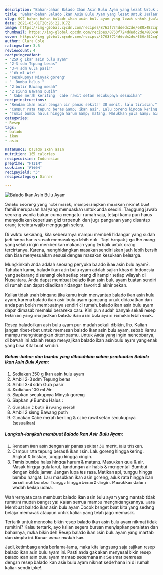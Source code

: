 ```yaml
---
description: "Bahan-bahan Balado Ikan Asin Bulu Ayam yang lezat Untuk Jualan"
title: "Bahan-bahan Balado Ikan Asin Bulu Ayam yang lezat Untuk Jualan"
slug: 697-bahan-bahan-balado-ikan-asin-bulu-ayam-yang-lezat-untuk-jualan
date: 2021-03-01T20:26:22.017Z
image: https://img-global.cpcdn.com/recipes/8763f724ddedc2de/680x482cq70/balado-ikan-asin-bulu-ayam-foto-resep-utama.jpg
thumbnail: https://img-global.cpcdn.com/recipes/8763f724ddedc2de/680x482cq70/balado-ikan-asin-bulu-ayam-foto-resep-utama.jpg
cover: https://img-global.cpcdn.com/recipes/8763f724ddedc2de/680x482cq70/balado-ikan-asin-bulu-ayam-foto-resep-utama.jpg
author: Clara Cole
ratingvalue: 3.6
reviewcount: 4
recipeingredient:
- "250 g Ikan asin bulu ayam"
- "2-3 sdm Tepung beras"
- "3-4 sdm Gula pasir"
- "100 ml Air"
- "secukupnya Minyak goreng"
- "  Bumbu Halus "
- "2 butir Bawang merah"
- "2 siung Bawang putih"
- " Cabe merah keriting  cabe rawit setan secukupnya sesuaikan"
recipeinstructions:
- "Rendam ikan asin dengan air panas sekitar 30 menit, lalu tiriskan."
- "Campur rata tepung beras &amp; ikan asin. Lalu goreng hingga kering. Angkat &amp; tiriskan, tunggu hingga dingin."
- "Tumis bumbu halus hingga harum &amp; matang. Masukkan gula &amp; air. Masak hingga gula larut, kandungan air habis &amp; mengental. Bumbui dengan kaldu jamur. Jangan lupa tes rasa. Matikan api, tunggu hingga bumbu hangat. Lalu masukkan ikan asin goreng, aduk rata hingga ikan terselimuti bumbu. Tunggu hingga benar2 dingin. Masukkan dalam wadah kedap udara."
categories:
- Resep
tags:
- balado
- ikan
- asin

katakunci: balado ikan asin 
nutrition: 165 calories
recipecuisine: Indonesian
preptime: "PT11M"
cooktime: "PT40M"
recipeyield: "3"
recipecategory: Dinner

---
```



![Balado Ikan Asin Bulu Ayam](https://img-global.cpcdn.com/recipes/8763f724ddedc2de/680x482cq70/balado-ikan-asin-bulu-ayam-foto-resep-utama.jpg)

Selaku seorang yang hobi masak, mempersiapkan masakan nikmat buat famili merupakan hal yang memuaskan untuk anda sendiri. Tanggung jawab seorang  wanita bukan cuma mengatur rumah saja, tetapi kamu pun harus menyediakan keperluan gizi terpenuhi dan juga panganan yang disantap orang tercinta wajib menggugah selera.

Di waktu  sekarang, kita sebenarnya mampu membeli hidangan yang sudah jadi tanpa harus susah memasaknya lebih dulu. Tapi banyak juga lho orang yang selalu ingin memberikan makanan yang terbaik untuk orang tercintanya. Karena, menghidangkan masakan sendiri akan jauh lebih bersih dan bisa menyesuaikan sesuai dengan masakan kesukaan keluarga. 



Mungkinkah anda adalah seorang penyuka balado ikan asin bulu ayam?. Tahukah kamu, balado ikan asin bulu ayam adalah sajian khas di Indonesia yang sekarang disenangi oleh setiap orang di hampir setiap wilayah di Nusantara. Anda dapat membuat balado ikan asin bulu ayam buatan sendiri di rumah dan dapat dijadikan hidangan favorit di akhir pekan.

Kalian tidak usah bingung jika kamu ingin menyantap balado ikan asin bulu ayam, karena balado ikan asin bulu ayam gampang untuk didapatkan dan anda pun boleh membuatnya sendiri di rumah. balado ikan asin bulu ayam dapat dimasak memalui beraneka cara. Kini pun sudah banyak sekali resep kekinian yang menjadikan balado ikan asin bulu ayam semakin lebih enak.

Resep balado ikan asin bulu ayam pun mudah sekali dibikin, lho. Kalian jangan ribet-ribet untuk memesan balado ikan asin bulu ayam, sebab Kamu mampu menghidangkan ditempatmu. Untuk Anda yang ingin mencobanya, di bawah ini adalah resep menyajikan balado ikan asin bulu ayam yang enak yang bisa Kita buat sendiri.

<!--inarticleads1-->

##### Bahan-bahan dan bumbu yang dibutuhkan dalam pembuatan Balado Ikan Asin Bulu Ayam:

1. Sediakan 250 g Ikan asin bulu ayam
1. Ambil 2-3 sdm Tepung beras
1. Ambil 3-4 sdm Gula pasir
1. Sediakan 100 ml Air
1. Siapkan secukupnya Minyak goreng
1. Siapkan  🌶 Bumbu Halus :
1. Gunakan 2 butir Bawang merah
1. Ambil 2 siung Bawang putih
1. Gunakan  Cabe merah keriting &amp; cabe rawit setan secukupnya (sesuaikan)




<!--inarticleads2-->

##### Langkah-langkah membuat Balado Ikan Asin Bulu Ayam:

1. Rendam ikan asin dengan air panas sekitar 30 menit, lalu tiriskan.
1. Campur rata tepung beras &amp; ikan asin. Lalu goreng hingga kering. Angkat &amp; tiriskan, tunggu hingga dingin.
1. Tumis bumbu halus hingga harum &amp; matang. Masukkan gula &amp; air. Masak hingga gula larut, kandungan air habis &amp; mengental. Bumbui dengan kaldu jamur. Jangan lupa tes rasa. Matikan api, tunggu hingga bumbu hangat. Lalu masukkan ikan asin goreng, aduk rata hingga ikan terselimuti bumbu. Tunggu hingga benar2 dingin. Masukkan dalam wadah kedap udara.




Wah ternyata cara membuat balado ikan asin bulu ayam yang mantab tidak rumit ini mudah banget ya! Kalian semua mampu menghidangkannya. Cara Membuat balado ikan asin bulu ayam Cocok banget buat kita yang sedang belajar memasak ataupun untuk kalian yang telah jago memasak.

Tertarik untuk mencoba bikin resep balado ikan asin bulu ayam nikmat tidak rumit ini? Kalau tertarik, ayo kalian segera buruan menyiapkan peralatan dan bahannya, maka bikin deh Resep balado ikan asin bulu ayam yang mantab dan simple ini. Benar-benar mudah kan. 

Jadi, ketimbang anda berlama-lama, maka kita langsung saja sajikan resep balado ikan asin bulu ayam ini. Pasti anda gak akan menyesal bikin resep balado ikan asin bulu ayam mantab sederhana ini! Selamat berkreasi dengan resep balado ikan asin bulu ayam nikmat sederhana ini di rumah kalian sendiri,oke!.

